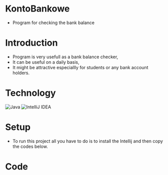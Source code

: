 # KontoBankowe

- Program for checking the bank balance


# Introduction
- Program is very usefull as a bank balance checker,
- It can be useful on a daily basis,
- It might be attractive especiallly for students or any bank account holders.

# Technology
![Java](https://img.shields.io/badge/java-%23ED8B00.svg?style=for-the-badge&logo=java&logoColor=white)
![IntelliJ IDEA](https://img.shields.io/badge/IntelliJIDEA-000000.svg?style=for-the-badge&logo=intellij-idea&logoColor=white)


# Setup
- To run this project all you have to do is to install the Intellij and then copy the codes below.


# Code
